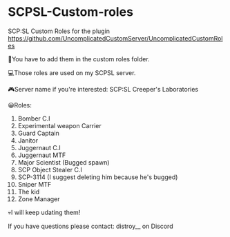 # SCPSL-Custom-roles
SCP:SL Custom Roles for the plugin https://github.com/UncomplicatedCustomServer/UncomplicatedCustomRoles

👀You have to add them in the custom roles folder.

💻Those roles are used on my SCPSL server.

🎮Server name if you're interested: SCP:SL Creeper's Laboratories

😀Roles:

1. Bomber C.I
2. Experimental weapon Carrier
3. Guard Captain
4. Janitor
5. Juggernaut C.I
6. Juggernaut MTF
7. Major Scientist (Bugged spawn)
8. SCP Object Stealer C.I
9. SCP-3114 (I suggest deleting him because he's bugged)
10. Sniper MTF
11. The kid
12. Zone Manager

💀I will keep udating them!

If you have questions please contact: distroy__ on Discord
